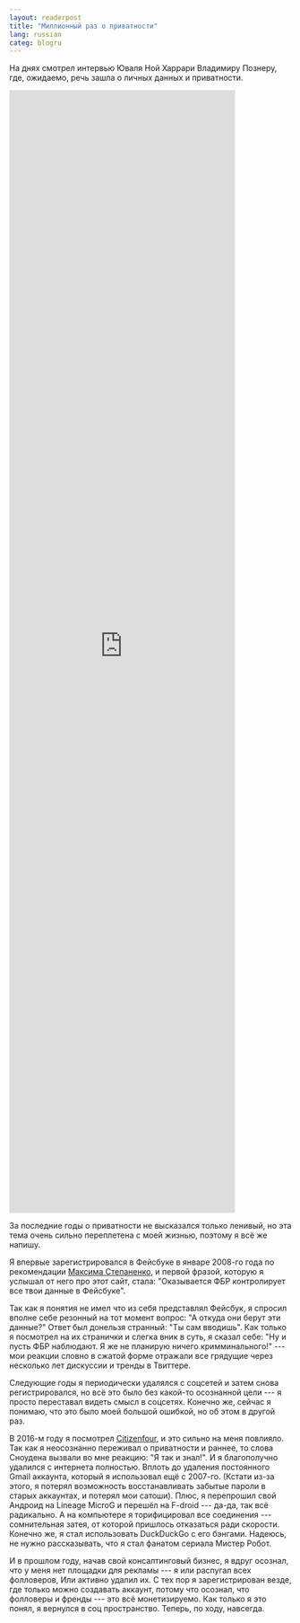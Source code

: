```yaml
---
layout: readerpost
title: "Миллионный раз о приватности"
lang: russian
categ: blogru
---
```


На днях смотрел интервью Юваля Ной Харрари Владимиру Познеру, где, ожидаемо, речь зашла о личных данных и приватности.

<iframe 
		style="border:0;width:80%;height:50vh;"
		src="https://www.youtube.com/embed/cr2o6EWdq9A?fs=0&color=white"
		allow="accelerometer; encrypted-media; gyroscope; picture-in-picture">

</iframe>

За последние годы о  приватности не высказался только ленивый, но эта тема очень сильно переплетена с моей жизнью, поэтому я всё же напишу.

Я впервые зарегистрировался в Фейсбуке в январе 2008-го года по рекомендации [Максима Степаненко](https://twitter.com/maksim_s), и первой фразой, которую я услышал от него про этот сайт, стала: "Оказывается ФБР контролирует все твои данные в Фейсбуке".

Так как я понятия не имел что из себя представлял Фейсбук, я спросил вполне себе резонный на тот момент вопрос: "А откуда они берут эти данные?" Ответ был донельзя странный: "Ты сам вводишь". Как только я посмотрел на их странички и слегка вник в суть, я сказал себе: "Ну и пусть ФБР наблюдают. Я же не планирую ничего кримминального!" --- мои реакции словно в сжатой форме отражали все грядущие через несколько лет дискуссии и тренды в Твиттере.

Следующие годы я периодически удалялся с соцсетей и затем снова регистрировался, но всё это было без какой-то осознанной цели --- я просто переставал видеть смысл в соцсетях. Конечно же, сейчас я понимаю, что это было моей большой ошибкой, но об этом в другой раз.

В 2016-м году я посмотрел [Citizenfour](https://www.imdb.com/title/tt4044364/), и это сильно на меня повлияло. Так как я неосознанно переживал о приватности и раннее, то слова Сноудена вызвали во мне реакцию: "Я так и знал!".  И я благополучно удалился с интернета полностью. Вплоть до удаления постоянного Gmail аккаунта, который я использовал ещё с 2007-го. (Кстати из-за этого, я потерял возможность восстанавливать забытые пароли в старых аккаунтах, и потерял мои сатоши). Плюс, я перепрошил свой Андроид на Lineage MicroG и перешёл на F-droid --- да-да, так всё радикально. А на компьютере я торифицировал все соединения --- сомнительная затея, от которой пришлось отказаться ради скорости. Конечно же, я стал использовать DuckDuckGo с его бэнгами. Надеюсь, не нужно рассказывать, что я стал фанатом сериала Мистер Робот.

И в прошлом году, начав свой консалтинговый бизнес, я вдруг осознал, что у меня нет площадки для рекламы --- я или распугал всех фолловеров, Или активно удалил их. С тех пор я зарегистрирован везде, где только можно создавать аккаунт, потому что осознал, что фолловеры и френды --- это всё монетизируемо. Как только я это понял, я вернулся в соц пространство. Теперь, по ходу, навсегда.

